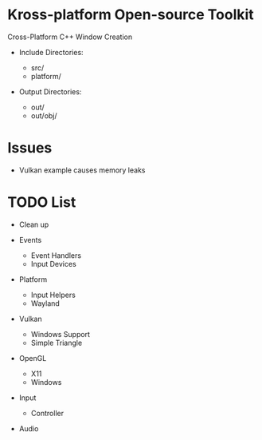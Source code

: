 # Kross-platform Open-source Toolkit
Cross-Platform C++ Window Creation

- Include Directories:
    - src/
    - platform/

- Output Directories:
    - out/
    - out/obj/

# Issues
  - Vulkan example causes memory leaks

# TODO List
  - Clean up

  - Events
    - Event Handlers
    - Input Devices

  - Platform
    - Input Helpers
    - Wayland

  - Vulkan
    - Windows Support
    - Simple Triangle
    
  - OpenGL
    - X11
    - Windows
    
  - Input
    - Controller

  - Audio

